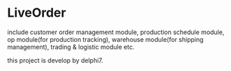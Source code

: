 # LiveOrder
include customer order management module, production schedule module, op
module(for production tracking), warehouse module(for shipping
management), trading & logistic module etc.

this project is develop by delphi7.


